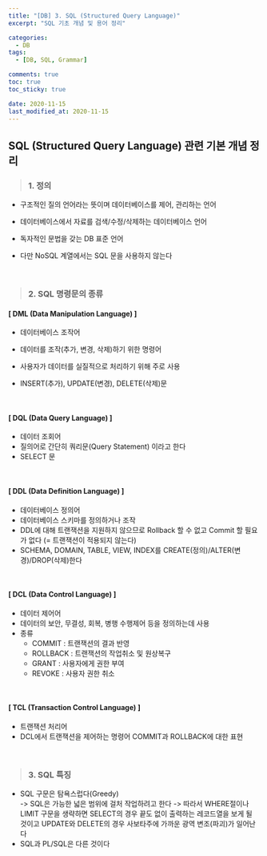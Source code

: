 ```yaml
---
title: "[DB] 3. SQL (Structured Query Language)"
excerpt: "SQL 기초 개념 및 용어 정리"

categories:
  - DB
tags:
  - [DB, SQL, Grammar]

comments: true
toc: true
toc_sticky: true

date: 2020-11-15
last_modified_at: 2020-11-15
---
```


## SQL (Structured Query Language) 관련 기본 개념 정리

> ### 1. 정의

- 구조적인 질의 언어라는 뜻이며 데이터베이스를 제어, 관리하는 언어
- 데이터베이스에서 자료를 검색/수정/삭제하는 데이터베이스 언어
- 독자적인 문법을 갖는 DB 표준 언어

- 다만 NoSQL 계열에서는 SQL 문을 사용하지 않는다

<br>

> ### 2. SQL 명령문의 종류

#### [ DML (Data Manipulation Language) ]

- 데이터베이스 조작어
- 데이터를 조작(추가, 변경, 삭제)하기 위한 명령어
- 사용자가 데이터를 실질적으로 처리하기 위해 주로 사용

- INSERT(추가), UPDATE(변경), DELETE(삭제)문

<br>

#### [ DQL (Data Query Language) ]

- 데이터 조회어
- 질의어로 간단히 쿼리문(Query Statement) 이라고 한다
- SELECT 문

<br>

#### [ DDL (Data Definition Language) ]

- 데이터베이스 정의어
- 데이터베이스 스키마를 정의하거나 조작
- DDL에 대해 트랜잭션을 지원하지 않으므로 Rollback 할 수 없고 Commit 할 필요가 없다 (= 트랜잭션이 적용되지 않는다)
- SCHEMA, DOMAIN, TABLE, VIEW, INDEX를 CREATE(정의)/ALTER(변경)/DROP(삭제)한다

<br>

#### [ DCL (Data Control Language) ]

- 데이터 제어어
- 데이터의 보안, 무결성, 회복, 병행 수행제어 등을 정의하는데 사용
- 종류
  - COMMIT : 트랜잭션의 결과 반영
  - ROLLBACK : 트랜잭션의 작업취소 및 원상복구
  - GRANT : 사용자에게 권한 부여
  - REVOKE : 사용자 권한 취소

<br>

#### [ TCL (Transaction Control Language) ]

- 트랜잭션 처리어
- DCL에서 트랜잭션을 제어하는 명령어 COMMIT과 ROLLBACK에 대한 표현

<br>

> ### 3. SQL 특징

- SQL 구문은 탐욕스럽다(Greedy)  
   -> SQL은 가능한 넓은 범위에 걸처 작업하려고 한다
  -> 따라서 WHERE절이나 LIMIT 구문을 생략하면 SELECT의 경우 끝도 없이 출력하는 레코드열을 보게 될 것이고 UPDATE와 DELETE의 경우 사보타주에 가까운 광역 변조(파괴)가 일어난다
- SQL과 PL/SQL은 다른 것이다
